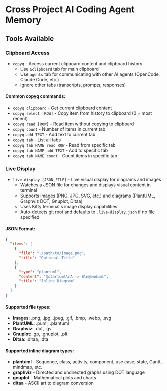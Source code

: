 # Cross Project AI Coding Agent Memory

## Tools Available

### Clipboard Access
- `copyq` - Access current clipboard content and clipboard history
  - Use `&clipboard` tab for main clipboard
  - Use `agents` tab for communicating with other AI agents (OpenCode, Claude Code, etc.)
  - Ignore other tabs (transcripts, prompts, responses)

#### Common copyq commands:
- `copyq clipboard` - Get current clipboard content
- `copyq select [ROW]` - Copy item from history to clipboard (0 = most recent)
- `copyq read [ROW]` - Read item without copying to clipboard
- `copyq count` - Number of items in current tab
- `copyq add TEXT` - Add text to current tab
- `copyq tab` - List all tabs
- `copyq tab NAME read ROW` - Read from specific tab
- `copyq tab NAME add TEXT` - Add to specific tab
- `copyq tab NAME count` - Count items in specific tab

### Live Display
- `live-display [JSON_FILE]` - Live visual display for diagrams and images
  - Watches a JSON file for changes and displays visual content in terminal
  - Supports images (PNG, JPG, SVG, etc.) and diagrams (PlantUML, Graphviz DOT, Gnuplot, Ditaa)
  - Uses Kitty terminal's image display capabilities
  - Auto-detects git root and defaults to `.live-display.json` if no file specified

#### JSON Format:
```json
{
  "items": [
    {
      "file": "./path/to/image.png",
      "title": "Optional Title"
    },
    {
      "type": "plantuml",
      "content": "@startuml\nA -> B\n@enduml",
      "title": "Inline Diagram"
    }
  ]
}
```

#### Supported file types:
- **Images**: .png, .jpg, .jpeg, .gif, .bmp, .webp, .svg
- **PlantUML**: .puml, .plantuml
- **Graphviz**: .dot, .gv  
- **Gnuplot**: .gp, .gnuplot, .plt
- **Ditaa**: .ditaa, .dta

#### Supported inline diagram types:
- **plantuml** - Sequence, class, activity, component, use case, state, Gantt, mindmap, etc.
- **graphviz** - Directed and undirected graphs using DOT language
- **gnuplot** - Mathematical plots and charts
- **ditaa** - ASCII art to diagram conversion
